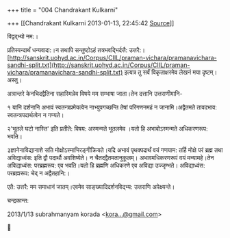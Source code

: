 +++
title = "004 Chandrakant Kulkarni"

+++
[[Chandrakant Kulkarni	2013-01-13, 22:45:42 [Source](https://groups.google.com/g/bvparishat/c/qEzOznfXJFU)]]



विद्वद्भ्यो नम:।

प्रतिस्पन्दार्थं धन्यवादा:।न तथापि सन्तुष्टोऽहं तत्रभवद्भिर्दत्तै: उत्तरै:। [http://sanskrit.uohyd.ac.in/Corpus/CIIL/praman-vichara/pramanavichara-sandhi-split.txt](http://sanskrit.uohyd.ac.in/Corpus/CIIL/praman-vichara/pramanavichara-sandhi-split.txt) इत्यत्र तु सर्वं विकृताक्षरमेव लेखनं मया दृष्टम्।अस्तु।

अत्रान्तरे केनचिदद्वैतिना सहास्मिन्नेव विषये मम सम्भाषा जाता।तेन दत्तानि उत्तराणीमानि-

१ यानि दर्शनानि अभावं स्वतन्त्रप्रमेयत्वेन नाभ्युपगच्छन्ति तेषां परिगणनमहं न जानामि।अद्वैतमते तावदभाव: स्वतन्त्रपदार्थत्वेन न गण्यते।

२'भूतले घटो नास्ति' इति प्रतीते: विषय: अस्मन्मते भूतलमेव ।यतो हि अभावोऽस्मन्मते अधिकरणरूप: भवति।

३ज्ञानेनाविद्यानाशे सति मोक्षोऽस्माभिरङ्गीक्रियते।यदि अभावं पृथक्पदार्थं वयं गणयाम: तर्हि मोक्षे परं ब्रह्म तथा अविद्याध्वंस: इति द्वौ पदार्थौ अवशिष्येते। न चैतदद्वैतमतानुकूलम्। अभावमधिकरणरूपं वयं मन्यामहे।तेन अविद्याध्वंस: परब्रह्मरूप: एव भवति।यतो हि ब्रह्मणि अधिकरणे एव अविद्या उज्जृम्भते। अविद्याध्वंस: परब्रह्मरूप: चेद् न अद्वैतहानि:।

एतै: उत्तरै: मम समाधानं जातम्।एवमेव साङ्ख्यादिदर्शनविद्भ्य: उत्तराणि अपेक्ष्यन्ते।

चन्द्रकान्त:

  

2013/1/13 subrahmanyam korada \<[kora...@gmail.com]()\>



